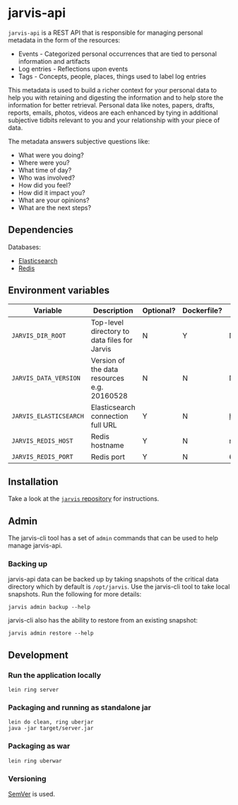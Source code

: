 # jarvis-api

`jarvis-api` is a REST API that is responsible for managing personal metadata in the form of the resources:

* Events - Categorized personal occurrences that are tied to personal information and artifacts
* Log entries - Reflections upon events
* Tags - Concepts, people, places, things used to label log entries

This metadata is used to build a richer context for your personal data to help you with retaining and digesting the information and to help store the information for better retrieval.  Personal data like notes, papers, drafts, reports, emails, photos, videos are each enhanced by tying in additional subjective tidbits relevant to you and your relationship with your piece of data.

The metadata answers subjective questions like:

* What were you doing?
* Where were you?
* What time of day?
* Who was involved?
* How did you feel?
* How did it impact you?
* What are your opinions?
* What are the next steps?

## Dependencies

Databases:

* [Elasticsearch](https://www.elastic.co/)
* [Redis](http://redis.io/)

## Environment variables

Variable | Description | Optional? | Dockerfile? | Default
--- | --- | --- | --- | ---
`JARVIS_DIR_ROOT` | Top-level directory to data files for Jarvis | N | Y | None
`JARVIS_DATA_VERSION` | Version of the data resources e.g. 20160528 | N | N | None
`JARVIS_ELASTICSEARCH` | Elasticsearch connection full URL | Y | N | http://elasticsearch.jarvis.home:9200
`JARVIS_REDIS_HOST` | Redis hostname  | Y | N | redis.jarvis.home
`JARVIS_REDIS_PORT` | Redis port  | Y | N | 6379

## Installation

Take a look at the [`jarvis` repository](https://github.com/clb6/jarvis) for instructions.

## Admin

The jarvis-cli tool has a set of `admin` commands that can be used to help manage jarvis-api.

### Backing up

jarvis-api data can be backed up by taking snapshots of the critical data directory which by default is `/opt/jarvis`.  Use the jarvis-cli tool to take local snapshots.  Run the following for more details:

```
jarvis admin backup --help
```

jarvis-cli also has the ability to restore from an existing snapshot:

```
jarvis admin restore --help
```

## Development

### Run the application locally

`lein ring server`

### Packaging and running as standalone jar

```
lein do clean, ring uberjar
java -jar target/server.jar
```

### Packaging as war

`lein ring uberwar`

### Versioning

[SemVer](http://semver.org/) is used.
